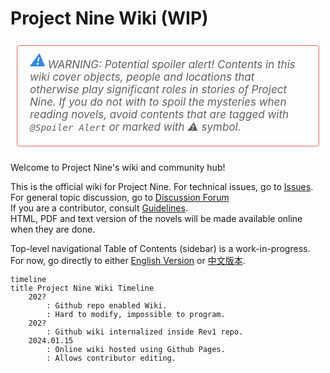 <style>
    /* Blockquote style */
    blockquote{
        font-size:17px;
        font-style: italic;
        border: 1px solid #ed6555;
        border-radius:4px;
        padding: 20px;
        margin: 1.5em 10px;
        clear: both;
    }
    blockquote:before {
        color: #2e87e7;
        content: "⚠️";
        font-size: 1.5em;
        line-height: 0.2em;
        margin-right: 0.1em;
        vertical-align: 0.1em;
    }
</style>

# Project Nine Wiki (WIP)

<!-- 
The Project Nine Wiki is dedicated to Project Nine in-world entities, and NOT *about* project nine or per *meta-project-nine* - aka. those things "about" project nine are considered management sort of notes.
If something exists in our world (aka. on earth, and in-world), consider don't record it here in Wiki (record as Legends of NFC catalog instead) unless it's really siginificant.  

Specifically, those are the things that DO NOT go in this wiki:  

1. Descriptions of canonical novels, because those are (usually) NOT in-world entities.

On the other hand, we could have a seperate folder `Meta` which denote things not-in-world, thus making this wiki complete, and comprehensible about Project Nine.

For quick ideas that are not developed, use Legends of NFC: useful for names, relationships, foods, etc.

In the future this wiki is subject based, instead of physically (or geographically) based. And we are diminishing the role of categorization in favour of self-contained contents.
The only potentially programmable feature is tags. Otherwise this wiki is not programmed.
We don't need any images or videos - just text notes are good enough. All images should generally go to ~~either DigiKam or~~ Digital Assets (including P9 specific reference images).
-->

<blockquote>WARNING: Potential spoiler alert! Contents in this wiki cover objects, people and locations that otherwise play significant roles in stories of Project Nine. If you do not with to spoil the mysteries when reading novels, avoid contents that are tagged with <code>@Spoiler Alert</code> or marked with ⚠️ symbol.</blockquote>

<span id="banner">Welcome to Project Nine's wiki and community hub!</span>

This is the official wiki for Project Nine. 
For technical issues, go to [Issues](https://github.com/Charles-Zhang-Project-Nine/ProjectNineWiki/issues).  
For general topic discussion, go to [Discussion Forum](https://github.com/Charles-Zhang-Project-Nine/ProjectNineWiki/discussions)  
If you are a contributor, consult [Guidelines](https://wiki.nine.totalimagine.com/assets/blog/posts/2024/01/15/Project-Nine-Wiki-Community-Guidelines.html).  
HTML, PDF and text version of the novels will be made available online when they are done.

Top-level navigational Table of Contents (sidebar) is a work-in-progress.
For now, go directly to either [English Version](./en) or [中文版本](./中文).

```mermaid
timeline
title Project Nine Wiki Timeline
    202?
        : Github repo enabled Wiki.
        : Hard to modify, impossible to program.
    202?
        : Github wiki internalized inside Rev1 repo.
    2024.01.15
        : Online wiki hosted using Github Pages.
        : Allows contributor editing.
```